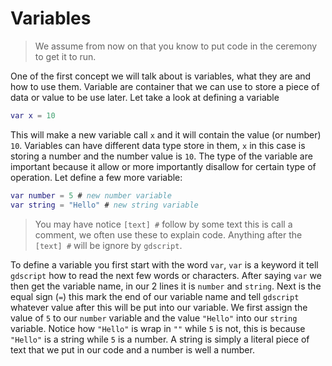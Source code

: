 # Variables

> We assume from now on that you know to put code in the ceremony to get it to run.

One of the first concept we will talk about is variables, what they are and how to use them. Variable are container that we can use to store a piece of data or value to be use later. Let take a look at defining a variable

```gd
var x = 10
```

This will make a new variable call `x` and it will contain the value (or number) `10`. Variables can have different data type store in them, `x` in this case is storing a number and the number value is `10`. The type of the variable are important because it allow or more importantly disallow for certain type of operation. Let define a few more variable:

```gd
var number = 5 # new number variable
var string = "Hello" # new string variable
```

> You may have notice `[text] #` follow by some text this is call a comment, we often use these to explain code. Anything after the `[text] #` will be ignore by `gdscript`.

To define a variable you first start with the word `var`, `var` is a keyword it tell `gdscript` how to read the next few words or characters. After saying `var` we then get the variable name, in our 2 lines it is `number` and `string`. Next is the equal sign (`=`) this mark the end of our variable name and tell `gdscript` whatever value after this will be put into our variable. We first assign the value of `5` to our `number` variable and the value `"Hello"` into our `string` variable. Notice how `"Hello"` is wrap in `""` while `5` is not, this is because `"Hello"` is a string while `5` is a number. A string is simply a literal piece of text that we put in our code and a number is well a number.
